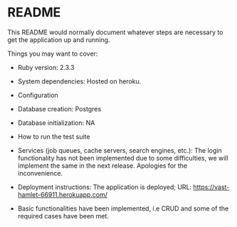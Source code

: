 # README

This README would normally document whatever steps are necessary to get the
application up and running.

Things you may want to cover:

* Ruby version: 2.3.3
	
* System dependencies: Hosted on heroku.

* Configuration

* Database creation: Postgres

* Database initialization: NA

* How to run the test suite

* Services (job queues, cache servers, search engines, etc.): The login functionality has not been implemented due to some difficulties, we will implement the same in the next release. Apologies for the inconvenience.

* Deployment instructions: The application is deployed; URL: https://vast-hamlet-66911.herokuapp.com/

* Basic functionalities have been implemented, i.e CRUD and some of the required cases have been met.
